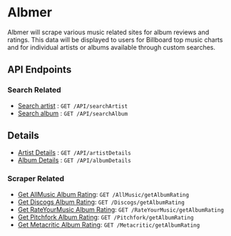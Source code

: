 # Albmer
Albmer will scrape various music related sites for album reviews and ratings. This data will be displayed to users for Billboard top music charts and for individual artists or albums available through custom searches.

## API Endpoints

### Search Related
* [Search artist](docs/searchArtist.md) : `GET /API/searchArtist`
* [Search album](docs/searchAlbum.md) : `GET /API/searchAlbum`

## Details
* [Artist Details](docs/artistDetails.md) : `GET /API/artistDetails`
* [Album Details](docs/albumDetails.md) : `GET /API/albumDetails`

### Scraper Related
* [Get AllMusic Album Rating](docs/allMusicRating.md): `GET /AllMusic/getAlbumRating`
* [Get Discogs Album Rating](docs/discogsRating.md): `GET /Discogs/getAlbumRating`
* [Get RateYourMusic Album Rating](docs/rateYourMusicRating.md): `GET /RateYourMusic/getAlbumRating`
* [Get Pitchfork Album Rating](docs/pitchforkRating.md): `GET /Pitchfork/getAlbumRating`
* [Get Metacritic Album Rating](docs/metacriticRating.md): `GET /Metacritic/getAlbumRating`
